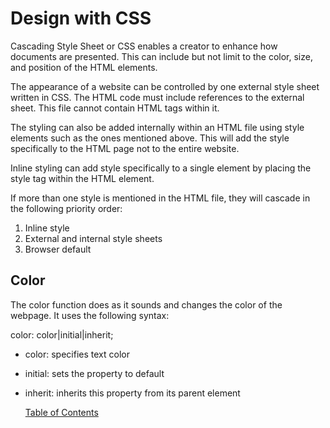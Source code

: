 # Design with CSS

Cascading Style Sheet or CSS enables a creator to enhance how documents are presented. This can include but not limit to the color, size, and position of the HTML elements.

The appearance of a website can be controlled by one external style sheet written in CSS. The HTML code must include references to the external sheet. This file cannot contain HTML tags within it.

The styling can also be added internally within an HTML file using style elements such as the ones mentioned above. This will add the style specifically to the HTML page not to the entire website.

Inline styling can add style specifically to a single element by placing the style tag within the HTML element.

If more than one style is mentioned in the HTML file, they will cascade in the following priority order:

1. Inline style
2. External and internal style sheets
3. Browser default

## Color

The color function does as it sounds and changes the color of the webpage. It uses the following syntax:

color: color|initial|inherit;

- color: specifies text color
- initial: sets the property to default
- inherit: inherits this property from its parent element

  [Table of Contents](README.md)
  